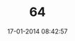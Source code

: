 ---
layout: post
title:  "64"
date: 17-01-2014 08:42:57
categories: jekyll update
language: 'ru'
image: 064.png
---